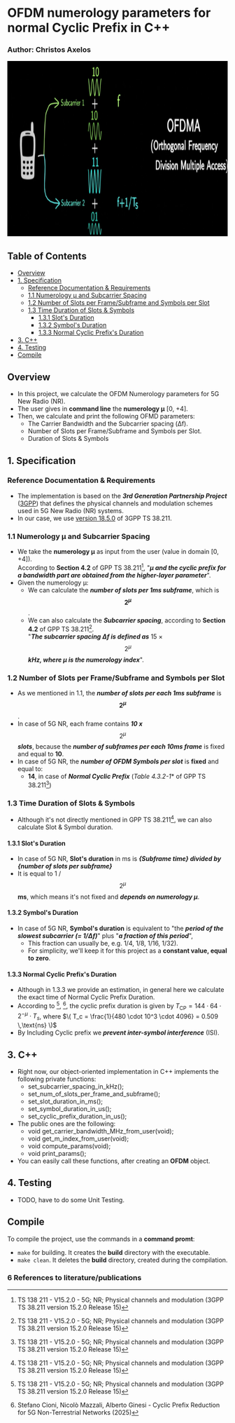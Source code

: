 #  OFDM numerology parameters for normal Cyclic Prefix in C++

### Author: Christos Axelos


<p align="left">
  <img src="imgs/OFDMA.png" alt="???" width="600" height="400"/>
</p>

## Table of Contents
- [Overview](#overview)
- [1. Specification](#1-specification)
  - [Reference Documentation & Requirements](#reference-documentation--requirements)
  - [1.1 Numerology μ and Subcarrier Spacing](#11-numerology-μ-and-subcarrier-spacing)
  - [1.2 Number of Slots per Frame/Subframe and Symbols per Slot](#12-number-of-slots-per-framesubframe-and-symbols-per-slot)
  - [1.3 Time Duration of Slots & Symbols](#13-time-duration-of-slots--symbols)
    - [1.3.1 Slot's Duration](#131-slots-duration)
    - [1.3.2 Symbol's Duration](#132-symbols-duration)
    - [1.3.3 Normal Cyclic Prefix's Duration](#133-normal-cyclic-prefixs-duration)
- [3. C++](#3-c)
- [4. Testing](#4-testing)
- [Compile](compile)

## Overview
* In this project, we calculate the OFDM Numerology parameters for 5G New Radio (NR).
* The user gives in **command line** the  **numerology μ** [0, +4].
* Then, we calculate and print the following OFMD parameters:
  - The Carrier Bandwidth and the Subcarrier spacing (Δf).
  - Number of Slots per Frame/Subframe and Symbols per Slot.
  - Duration of Slots & Symbols



## 1. Specification

### Reference Documentation & Requirements
* The implementation is based on the ***3rd Generation Partnership Project*** ([3GPP](https://www.3gpp.org/about-us)) that defines the physical channels and modulation schemes used in 5G New Radio (NR) systems.
* In our case, we use [version 18.5.0](https://standards.iteh.ai/catalog/standards/etsi/d9f7d06f-f6f0-40f3-8ef7-cb0ef6805e37/etsi-ts-138-211-v18-5-0-2025-01?utm_source=chatgpt.com) of 3GPP TS 38.211.

  
### 1.1 Numerology μ and Subcarrier Spacing
* We take the **numerology μ** as input from the user (value in domain [0, +4]).<br>
  According to **Section 4.2** of GPP TS 38.211[^1],  "***μ and the cyclic prefix for a bandwidth part are obtained from the higher-layer parameter***". 
* Given the numerology μ:
  - We can calculate the ***number of slots per 1ms subframe***, which is **$$2^\mu$$**.
  - We can also calculate the ***Subcarrier spacing***, according to **Section 4.2** of GPP TS 38.211[^1].<br>
  "***The subcarrier spacing Δf is defined as*** 15 × $$2^\mu$$ ***kHz, where μ is the numerology index***".

### 1.2 Number of Slots per Frame/Subframe and Symbols per Slot
  * As we mentioned in 1.1, the ***number of slots per each 1ms subframe*** is **$$2^\mu$$**.
  * In case of 5G NR, each frame contains  ***10 x***  $$2^\mu$$ ***slots***, because the ***number of subframes per each 10ms frame*** is fixed and equal to **10**.
  * In case of 5G NR, the ***number of OFDM Symbols per slot*** is **fixed** and equal to:
    - **14**, in case of ***Normal Cyclic Prefix*** (*Table 4.3.2-1** of GPP TS 38.211[^1])
    <!--- - **12**, in case of ***Extended Cyclic Prefix*** (*Table 4.3.2-2** of GPP TS 38.211[^1]) --->

### 1.3 Time Duration of Slots & Symbols
  * Although it's not directly mentioned in GPP TS 38.211[^1], we can also calculate Slot & Symbol duration.

#### 1.3.1 Slot's Duration
  * In case of 5G NR, **Slot's duration** in ms is ***{Subframe time} divided by {number of slots per subframe}***
  * It is equal to 1 / $$2^\mu$$ **ms**, which means it's not fixed and ***depends on numerology μ***.

#### 1.3.2 Symbol's Duration
  * In case of 5G NR, **Symbol's duration** is equivalent to "the ***period of the slowest subcarrier (= 1/Δf)***" plus "***a fraction of this period***",
      - This fraction can usually be, e.g. 1/4, 1/8, 1/16, 1/32).
      - For simplicity, we'll keep it for this project as a **constant value, equal to zero**.

#### 1.3.3 Normal Cyclic Prefix's Duration
  * Although in 1.3.3 we provide an estimation, in general here we calculate the exact time of Normal Cyclic Prefix Duration.
  * According to [^1], [^2], the cyclic prefix duration is given by $T_{\mathrm{CP}} = 144 \cdot 64 \cdot 2^{-\mu} \cdot T_s$, where $\( T_c = \frac{1}{480 \cdot 10^3 \cdot 4096} = 0.509 \,\text{ns} \)$
  * By Including Cyclic prefix we ***prevent inter-symbol interference*** (ISI).

## 3. C++
* Right now, our object-oriented implementation in C++ implements the following private functions:
  - set_subcarrier_spacing_in_kHz();
  - set_num_of_slots_per_frame_and_subframe();
  - set_slot_duration_in_ms();
  - set_symbol_duration_in_us();
  - set_cyclic_prefix_duration_in_us();
* The public ones are the following:      
  - void get_carrier_bandwidth_MHz_from_user(void);
  - void get_m_index_from_user(void);
  - void compute_params(void);
  - void print_params();
 * You can easily call these functions, after creating an **OFDM** object.

## 4. Testing
* TODO, have to do some Unit Testing.
    
## Compile
To compile the project, use the commands in a **command promt**:
  -  `make` for building. It creates the **build** directory with the executable.
  -  `make clean`. It deletes the **build** directory, created during the compilation.

### 6 References to literature/publications

[^1]: TS 138 211 - V15.2.0 - 5G; NR; Physical channels and modulation (3GPP TS 38.211 version 15.2.0 Release 15)
[^2]: Stefano Cioni, Nicolò Mazzali, Alberto Ginesi - Cyclic Prefix Reduction for 5G Non-Terrestrial Networks (2025)
